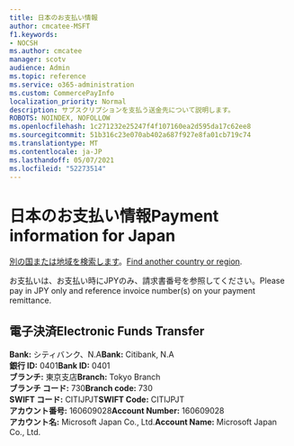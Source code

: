 ```yaml
---
title: 日本のお支払い情報
author: cmcatee-MSFT
f1.keywords:
- NOCSH
ms.author: cmcatee
manager: scotv
audience: Admin
ms.topic: reference
ms.service: o365-administration
ms.custom: CommercePayInfo
localization_priority: Normal
description: サブスクリプションを支払う送金先について説明します。
ROBOTS: NOINDEX, NOFOLLOW
ms.openlocfilehash: 1c271232e25247f4f107160ea2d595da17c62ee8
ms.sourcegitcommit: 51b316c23e070ab402a687f927e8fa01cb719c74
ms.translationtype: MT
ms.contentlocale: ja-JP
ms.lasthandoff: 05/07/2021
ms.locfileid: "52273514"
---
```

# <a name="payment-information-for-japan"></a><span data-ttu-id="3903f-103">日本のお支払い情報</span><span class="sxs-lookup"><span data-stu-id="3903f-103">Payment information for Japan</span></span>

<span data-ttu-id="3903f-104">[別の国または地域を検索します](../billing-and-payments/pay-for-your-subscription.md)。</span><span class="sxs-lookup"><span data-stu-id="3903f-104">[Find another country or region](../billing-and-payments/pay-for-your-subscription.md).</span></span>

<span data-ttu-id="3903f-105">お支払いは、お支払い時にJPYのみ、請求書番号を参照してください。</span><span class="sxs-lookup"><span data-stu-id="3903f-105">Please pay in JPY only and reference invoice number(s) on your payment remittance.</span></span>

## <a name="electronic-funds-transfer"></a><span data-ttu-id="3903f-106">電子決済</span><span class="sxs-lookup"><span data-stu-id="3903f-106">Electronic Funds Transfer</span></span>

<span data-ttu-id="3903f-107">**Bank:** シティバンク、N.A</span><span class="sxs-lookup"><span data-stu-id="3903f-107">**Bank:** Citibank, N.A</span></span>  
<span data-ttu-id="3903f-108">**銀行 ID:** 0401</span><span class="sxs-lookup"><span data-stu-id="3903f-108">**Bank ID:** 0401</span></span>  
<span data-ttu-id="3903f-109">**ブランチ:** 東京支店</span><span class="sxs-lookup"><span data-stu-id="3903f-109">**Branch:** Tokyo Branch</span></span>  
<span data-ttu-id="3903f-110">**ブランチ コード:** 730</span><span class="sxs-lookup"><span data-stu-id="3903f-110">**Branch code:** 730</span></span>  
<span data-ttu-id="3903f-111">**SWIFT コード:** CITIJPJT</span><span class="sxs-lookup"><span data-stu-id="3903f-111">**SWIFT Code:** CITIJPJT</span></span>  
<span data-ttu-id="3903f-112">**アカウント番号:** 160609028</span><span class="sxs-lookup"><span data-stu-id="3903f-112">**Account Number:** 160609028</span></span>  
<span data-ttu-id="3903f-113">**アカウント名:** Microsoft Japan Co., Ltd.</span><span class="sxs-lookup"><span data-stu-id="3903f-113">**Account Name:** Microsoft Japan Co., Ltd.</span></span>